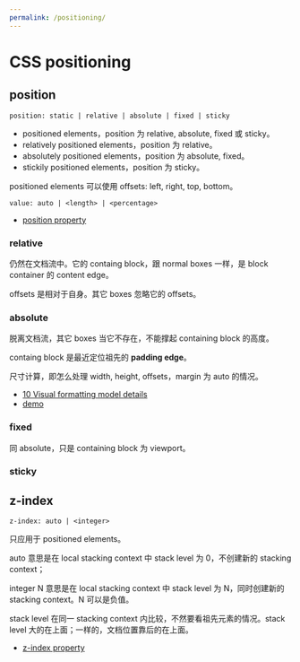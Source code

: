 ```yaml
---
permalink: /positioning/
---
```


# CSS positioning

## position

```
position: static | relative | absolute | fixed | sticky
```

- positioned elements，position 为 relative, absolute, fixed 或 sticky。
- relatively positioned elements，position 为 relative。
- absolutely positioned elements，position 为 absolute, fixed。
- stickily positioned elements，position 为 sticky。

positioned elements 可以使用 offsets: left, right, top, bottom。

```
value: auto | <length> | <percentage>
```

- [position property](https://ynotes.github.io/css2/visuren.html#choose-position)

### relative

仍然在文档流中。它的 containg block，跟 normal boxes 一样，是 block container 的 content edge。

offsets 是相对于自身。其它 boxes 忽略它的 offsets。

### absolute

脱离文档流，其它 boxes 当它不存在，不能撑起 containing block 的高度。

containg block 是最近定位祖先的 **padding edge**。

尺寸计算，即怎么处理 width, height, offsets，margin 为 auto 的情况。

- [10 Visual formatting model details](https://ynotes.github.io/css2/visudet.html)
- [demo](https://yanxyz.github.io/css-tests/position/absolute/a.html)



### fixed

同 absolute，只是 containing block 为 viewport。

### sticky




## z-index

```
z-index: auto | <integer>
```

只应用于 positioned elements。

auto 意思是在 local stacking context 中 stack level 为 0，不创建新的 stacking context；

integer N 意思是在 local stacking context 中 stack level 为 N，同时创建新的 stacking context。N 可以是负值。

stack level 在同一 stacking context 内比较，不然要看祖先元素的情况。stack level 大的在上面；一样的，文档位置靠后的在上面。

- [z-index property](https://ynotes.github.io/css2/visuren.html#z-index)

